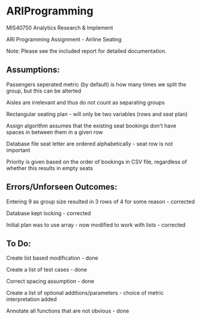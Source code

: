 # ARIProgramming
MIS40750 Analytics Research & Implement

ARI Programming Assignment - Airline Seating

Note: Please see the included report for detailed documentation.



Assumptions:
-------------------------------------------------
Passengers seperated metric (by default) is how many times we split the group, but this can be alterted

Aisles are irrelevant and thus do not count as separating groups

Rectangular seating plan - will only be two variables (rows and seat plan) 

Assign algorithm assumes that the existing seat bookings don't have spaces in between them in a given row

Database file seat letter are ordered alphabetically - seat row is not important

Priority is given based on the order of bookings in CSV file, regardless of whether this results in empty seats



Errors/Unforseen Outcomes:
-------------------------------------------------
Entering 9 as group size resulted in 3 rows of 4 for some reason  -  corrected

Database kept locking  -  corrected

Initial plan was to use array - now modified to work with lists  -  corrected




To Do:
-------------------------------------------------
Create list based modification  -  done

Create a list of test cases - done

Correct spacing assumption - done

Create a list of optional additions/parameters  -  choice of metric interpretation added

Annotate all functions that are not obvious - done
